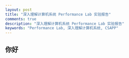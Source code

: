 ```yaml
---
layout: post
title: "深入理解计算机系统 Performance Lab 实验报告"
comments: true
description: "深入理解计算机系统 Performance Lab 实验报告"
keywords: "Performance Lab, 深入理解计算机系统, CSAPP"
---
```


## 你好